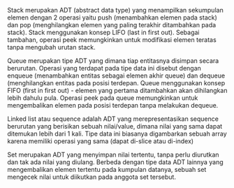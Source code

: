 
Stack merupakan ADT (abstract data type) yang menampilkan sekumpulan elemen dengan 2 operasi yaitu push (menambahkan elemen pada stack) dan pop (menghilangkan elemen yang paling terakhir ditambahkan pada stack). Stack menggunakan konsep LIFO (last in first out). Sebagai tambahan, operasi peek memungkinkan untuk modifikasi elemen teratas tanpa mengubah urutan stack.

Queue merupakan tipe ADT yang dimana tiap entitasnya disimpan secara berurutan. Operasi yang terdapat pada tipe data ini disebut dengan enqueue (menambahkan entitas sebagai elemen akhir queue) dan dequeue (menghilangkan entitas pada posisi terdepan. Queue menggunakan konsep FIFO (first in first out) - elemen yang pertama ditambahkan akan dihilangkan lebih dahulu pula. Operasi peek pada queue memungkinkan untuk mengembalikan elemen pada posisi terdepan tanpa melakukan dequeue.

Linked list atau sequence adalah ADT yang merepresentasikan sequence berurutan yang berisikan sebuah nilai/value, dimana nilai yang sama dapat ditemukan lebih dari 1 kali. Tipe data ini biasanya digambarkan sebuah array karena memiliki operasi yang sama (dapat di-slice atau di-index)

Set merupakan ADT yang menyimpan nilai tertentu, tanpa perlu diurutkan dan tak ada nilai yang diulang. Berbeda dengan tipe data ADT lainnya yang mengembalikan elemen tertentu pada kumpulan datanya, sebuah set mengecek nilai untuk diikutkan pada anggota set tersebut.
